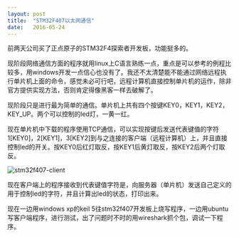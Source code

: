 ```yaml
---
layout: post
title:  "STM32F407以太网通信"
date:   2016-05-24
---
```



前两天公司买了正点原子的STM32F4探索者开发板，功能挺多的。

现阶段网络通信方面的程序就用linux上C语言熟练一点，重点是可以参考的例程比较多，用windows开发一点信心也没有了。我还不太清楚能不能通过网络远程执行单片机上面的命令，感觉未必可行吧，远程计算机直接控制单片机的运作，除非官方提供实现方法，否则肯定得像黑客一样去破解了。

现阶段只是进行最为简单的通信。单片机上共有四个按键KEY0，KEY1，KEY2，KEY_UP。两个可以控制的led灯，一黄一红。

现在单片机中下载的程序使用TCP通信，可以实现按键后发送代表键值的字符1[KEY0]，2[KEY1]，3[KEY2]到与之连接的客户端（远程计算机）上，并且直接控制led的开关。按KEY0后红灯取反，按KEY1后黄灯取反，按KEY2后两个灯取反。

![stm32f407-client](https://explorerlxz.github.io/images/stm32f407client.png)

现在客户端上的程序接收到代表键值字符是，向服务器（单片机）发送自己定义的用于控制led的字符，并且计算出led的状态，打印出来。

现在一边用windows xp的keil 5往stm32f407开发板上烧写程序，一边用ubuntu写客户端程序，进行测试，出了问题时不时的用wireshark抓个包，调试一下程序。
